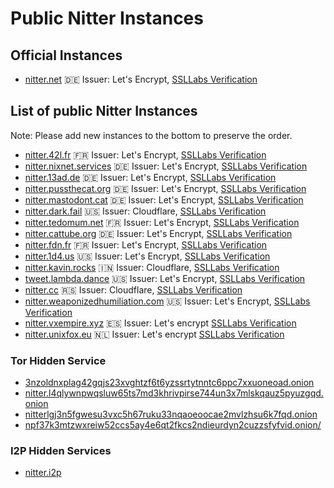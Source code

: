 # Public Nitter Instances

## Official Instances

* [nitter.net](https://nitter.net) 🇩🇪
  Issuer: Let's Encrypt, [SSLLabs Verification](https://www.ssllabs.com/ssltest/analyze.html?d=nitter.net)

## List of public Nitter Instances
Note: Please add new instances to the bottom to preserve the order.
<!-- hide it from the top, otherwise it might get as popular as invidious
* [nitter.snopyta.org](https://nitter.snopyta.org) 🇫🇮
  Issuer: Let's Encrypt, [SSLLabs Verification](https://www.ssllabs.com/ssltest/analyze.html?d=nitter.snopyta.org)
-->
* [nitter.42l.fr](https://nitter.42l.fr/) 🇫🇷
  Issuer: Let's Encrypt, [SSLLabs Verification](https://www.ssllabs.com/ssltest/analyze.html?d=nitter.42l.fr)
* [nitter.nixnet.services](https://nitter.nixnet.services/) 🇩🇪
  Issuer: Let's Encrypt, [SSLLabs Verification](https://www.ssllabs.com/ssltest/analyze.html?d=nitter.nixnet.services)
* [nitter.13ad.de](https://nitter.13ad.de) 🇩🇪
  Issuer: Let's Encrypt, [SSLLabs Verification](https://www.ssllabs.com/ssltest/analyze.html?d=nitter.13ad.de)
* [nitter.pussthecat.org](https://nitter.pussthecat.org) 🇩🇪
  Issuer: Let's Encrypt, [SSLLabs Verification](https://www.ssllabs.com/ssltest/analyze.html?d=nitter.pussthecat.org)
* [nitter.mastodont.cat](https://nitter.mastodont.cat) 🇩🇪
  Issuer: Let's Encrypt, [SSLLabs Verification](https://www.ssllabs.com/ssltest/analyze.html?d=nitter.mastodont.cat)
* [nitter.dark.fail](https://nitter.dark.fail) 🇺🇸
  Issuer: Cloudflare, [SSLLabs Verification](https://www.ssllabs.com/ssltest/analyze.html?d=nitter.dark.fail)
* [nitter.tedomum.net](https://nitter.tedomum.net/) 🇫🇷
  Issuer: Let's Encrypt, [SSLLabs Verification](https://www.ssllabs.com/ssltest/analyze.html?d=nitter.tedomum.net)
* [nitter.cattube.org](https://nitter.cattube.org/) 🇩🇪
  Issuer: Let's Encrypt, [SSLLabs Verification](https://www.ssllabs.com/ssltest/analyze.html?d=nitter.cattube.org) 
* [nitter.fdn.fr](https://nitter.fdn.fr/) 🇫🇷
  Issuer: Let's Encrypt, [SSLLabs Verification](https://www.ssllabs.com/ssltest/analyze.html?d=nitter.fdn.fr)
* [nitter.1d4.us](https://nitter.1d4.us/) 🇺🇸 Issuer: Let's Encrypt, [SSLLabs Verification](https://www.ssllabs.com/ssltest/analyze.html?d=nitter.1d4.us)
* [nitter.kavin.rocks](https://nitter.kavin.rocks) 🇮🇳
  Issuer: Cloudflare, [SSLLabs Verification](https://www.ssllabs.com/ssltest/analyze.html?d=nitter.kavin.rocks)
* [tweet.lambda.dance](https://tweet.lambda.dance)  🇺🇸 Issuer: Let's Encrypt, [SSLLabs Verification](https://www.ssllabs.com/ssltest/analyze.html?d=tweet.lambda.dance)
* [nitter.cc](https://nitter.cc) 🇷🇸 Issuer: Cloudflare, [SSLLabs Verification](https://www.ssllabs.com/ssltest/analyze.html?d=nitter.cc)
* [nitter.weaponizedhumiliation.com](https://nitter.weaponizedhumiliation.com)  🇺🇸 Issuer: Let's Encrypt, [SSLLabs Verification](https://www.ssllabs.com/ssltest/analyze.html?d=nitter.weaponizedhumiliation.com)
* [nitter.vxempire.xyz](https://nitter.vxempire.xyz) 🇪🇸 Issuer: Let's encrypt [SSLLabs Verification](https://www.ssllabs.com/ssltest/analyze.html?d=nitter.vxempire.xyz)
* [nitter.unixfox.eu](https://nitter.unixfox.eu) 🇳🇱 Issuer: Let's encrypt [SSLLabs Verification](https://www.ssllabs.com/ssltest/analyze.html?d=nitter.unixfox.eu)


### Tor Hidden Service
* [3nzoldnxplag42gqjs23xvghtzf6t6yzssrtytnntc6ppc7xxuoneoad.onion](http://3nzoldnxplag42gqjs23xvghtzf6t6yzssrtytnntc6ppc7xxuoneoad.onion/)
* [nitter.l4qlywnpwqsluw65ts7md3khrivpirse744un3x7mlskqauz5pyuzgqd.onion](http://nitter.l4qlywnpwqsluw65ts7md3khrivpirse744un3x7mlskqauz5pyuzgqd.onion/)
* [nitterlgj3n5fgwesu3vxc5h67ruku33nqaoeoocae2mvlzhsu6k7fqd.onion](http://nitterlgj3n5fgwesu3vxc5h67ruku33nqaoeoocae2mvlzhsu6k7fqd.onion/)
* [npf37k3mtzwxreiw52ccs5ay4e6qt2fkcs2ndieurdyn2cuzzsfyfvid.onion/](http://npf37k3mtzwxreiw52ccs5ay4e6qt2fkcs2ndieurdyn2cuzzsfyfvid.onion/)

### I2P Hidden Services
* [nitter.i2p](http://axd6uavsstsrvstva4mzlzh4ct76rc6zdug3nxdgeitrzczhzf4q.b32.i2p/)